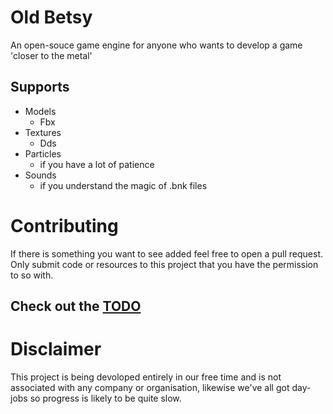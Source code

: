 # Old Betsy
An open-souce game engine for anyone who wants to develop a game 'closer to the metal'

## Supports
- Models
  - Fbx
- Textures
  - Dds
- Particles
  - if you have a lot of patience
- Sounds
  - if you understand the magic of .bnk files

# Contributing
If there is something you want to see added feel free to open a pull request.
Only submit code or resources to this project that you have the permission to so with.


## Check out the [TODO](TODO.md)

# Disclaimer
This project is being devoloped entirely in our free time and is not associated with any company or organisation, likewise we've all got day-jobs so progress is likely to be quite slow.

